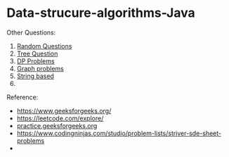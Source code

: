 # Data-strucure-algorithms-Java

Other Questions:
1. [Random Questions](https://github.com/keshav-repo/Data-strucure-algorithms-Java/blob/master/Notes/Random.Questoins.md)
2. [Tree Question](https://github.com/keshav-repo/Data-strucure-algorithms-Java/blob/master/Notes/Tree.md)
3. [DP Problems](https://github.com/keshav-repo/Data-strucure-algorithms-Java/blob/master/Notes/Dp.md)
4. [Graph problems](https://github.com/keshav-repo/Data-strucure-algorithms-Java/blob/master/Notes/Graph.md)
5. [String based](https://github.com/keshav-repo/Data-strucure-algorithms-Java/blob/master/Notes/String.md)
6. 


Reference: 
- https://www.geeksforgeeks.org/
- https://leetcode.com/explore/
- [practice.geeksforgeeks.org](https://practice.geeksforgeeks.org/explore?page=6&sortBy=submissions&utm_source=geeksforgeeks&utm_medium=main_header&utm_campaign=practice_header)
- https://www.codingninjas.com/studio/problem-lists/striver-sde-sheet-problems
- 
